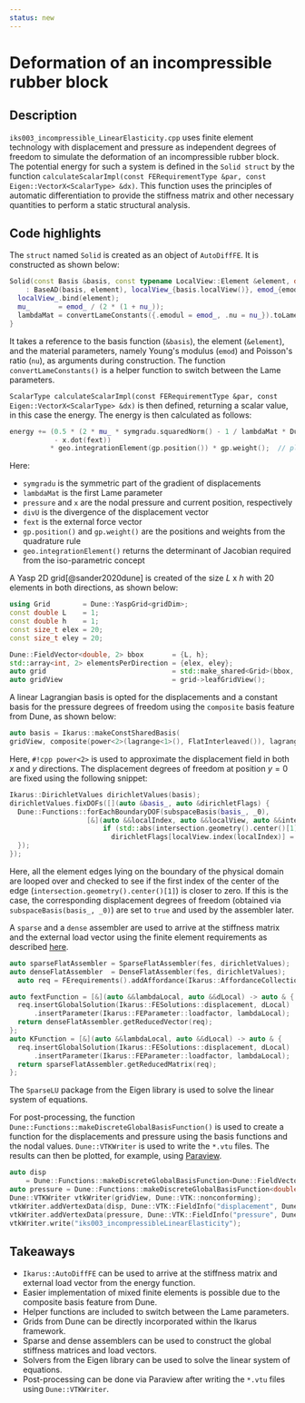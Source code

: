```yaml
---
status: new
---
```

<!--
SPDX-FileCopyrightText: 2022 The Ikarus Developers mueller@ibb.uni-stuttgart.de
SPDX-License-Identifier: CC-BY-SA-4.0
-->

# Deformation of an incompressible rubber block

## Description

`iks003_incompressible_LinearElasticity.cpp` uses finite element technology with displacement and pressure as
independent degrees of freedom to simulate the deformation of an incompressible rubber block. The potential energy 
for such a system is defined in the `Solid struct` by the function
`calculateScalarImpl(const FERequirementType &par, const Eigen::VectorX<ScalarType> &dx)`. 
This function uses the principles of automatic differentiation to provide the stiffness matrix and
other necessary quantities to perform a static structural analysis.

## Code highlights

The `struct` named `Solid` is created as an object of `AutoDiffFE`. It is constructed as shown below:
```cpp
Solid(const Basis &basis, const typename LocalView::Element &element, double emod, double nu)
    : BaseAD(basis, element), localView_{basis.localView()}, emod_{emod}, nu_{nu} {
  localView_.bind(element);
  mu_       = emod_ / (2 * (1 + nu_));
  lambdaMat = convertLameConstants({.emodul = emod_, .nu = nu_}).toLamesFirstParameter();
}
```
It takes a reference to the basis function (`&basis`), the element (`&element`), and the material parameters, namely Young's modulus 
(`emod`) and Poisson's ratio (`nu`), as arguments during construction. The function `convertLameConstants()` is a helper function
to switch between the Lame parameters.

`ScalarType calculateScalarImpl(const FERequirementType &par, const Eigen::VectorX<ScalarType> &dx)` is 
then defined, returning a scalar value, in this case the energy.
The energy is then calculated as follows:
```cpp
energy += (0.5 * (2 * mu_ * symgradu.squaredNorm() - 1 / lambdaMat * Dune::power(pressure, 2)) + pressure * divU
           - x.dot(fext))
          * geo.integrationElement(gp.position()) * gp.weight();  // plane strain for 2D
```
Here: 

- `symgradu` is the symmetric part of the gradient of displacements 
- `lambdaMat` is the first Lame parameter
- `pressure` and `x` are the nodal pressure and current position, respectively
- `divU` is the divergence of the displacement vector
- `fext` is the external force vector
- `gp.position()` and `gp.weight()` are the positions and weights from the quadrature rule
- `geo.integrationElement()` returns the determinant of Jacobian required from the iso-parametric concept

A Yasp 2D grid[@sander2020dune] is created of the size $L$ x $h$ with 20 elements in both directions, as shown below: 
```cpp
using Grid        = Dune::YaspGrid<gridDim>;
const double L    = 1;
const double h    = 1;
const size_t elex = 20;
const size_t eley = 20;

Dune::FieldVector<double, 2> bbox       = {L, h};
std::array<int, 2> elementsPerDirection = {elex, eley};
auto grid                               = std::make_shared<Grid>(bbox, elementsPerDirection);
auto gridView                           = grid->leafGridView();
```
A linear Lagrangian basis is opted for the displacements and a constant basis for the pressure degrees of freedom using the
`composite` basis feature from Dune, as shown below:
```cpp
auto basis = Ikarus::makeConstSharedBasis(
gridView, composite(power<2>(lagrange<1>(), FlatInterleaved()), lagrange<0>(), FlatLexicographic()));
```
Here, `#!cpp power<2>` is used to approximate the displacement field in both $x$ and $y$ directions. 
The displacement degrees of freedom at position $y=0$ are fixed using the following snippet:
```cpp
Ikarus::DirichletValues dirichletValues(basis);
dirichletValues.fixDOFs([](auto &basis_, auto &dirichletFlags) {
  Dune::Functions::forEachBoundaryDOF(subspaceBasis(basis_, _0),
                   [&](auto &&localIndex, auto &&localView, auto &&intersection) {
                       if (std::abs(intersection.geometry().center()[1]) < 1e-8)
                         dirichletFlags[localView.index(localIndex)] = true;
  });
}); 
```
Here, all the element edges lying on the boundary of the physical domain are looped over and checked to see if the first index 
of the center of the edge (`intersection.geometry().center()[1]`) is closer to zero. If this is the case, the corresponding displacement 
degrees of freedom (obtained via `subspaceBasis(basis_, _0)`) are set to `true` and used by the assembler later.

A `sparse` and a `dense` assembler are used to arrive at the stiffness matrix and the external load vector using the 
finite element requirements as described [here](../01_framework/feRequirements.md#fe-requirements).  
```cpp
auto sparseFlatAssembler = SparseFlatAssembler(fes, dirichletValues);
auto denseFlatAssembler  = DenseFlatAssembler(fes, dirichletValues);
  auto req = FErequirements().addAffordance(Ikarus::AffordanceCollections::elastoStatics);

auto fextFunction = [&](auto &&lambdaLocal, auto &&dLocal) -> auto & {
  req.insertGlobalSolution(Ikarus::FESolutions::displacement, dLocal)
      .insertParameter(Ikarus::FEParameter::loadfactor, lambdaLocal);
  return denseFlatAssembler.getReducedVector(req);
};
auto KFunction = [&](auto &&lambdaLocal, auto &&dLocal) -> auto & {
  req.insertGlobalSolution(Ikarus::FESolutions::displacement, dLocal)
      .insertParameter(Ikarus::FEParameter::loadfactor, lambdaLocal);
  return sparseFlatAssembler.getReducedMatrix(req);
};
```
The `SparseLU` package from the Eigen library is used to solve the linear system of equations. 

For post-processing, the function `Dune::Functions::makeDiscreteGlobalBasisFunction()` is used to create a function for 
the displacements and pressure using the basis functions and the nodal values. `Dune::VTKWriter` is used to write 
the `*.vtu` files. The results can then be plotted, for example, using [Paraview](https://www.paraview.org/).
```cpp
auto disp
    = Dune::Functions::makeDiscreteGlobalBasisFunction<Dune::FieldVector<double, 2>>(subspaceBasis(*basis, _0), d);
auto pressure = Dune::Functions::makeDiscreteGlobalBasisFunction<double>(subspaceBasis(*basis, _1), d);
Dune::VTKWriter vtkWriter(gridView, Dune::VTK::nonconforming);
vtkWriter.addVertexData(disp, Dune::VTK::FieldInfo("displacement", Dune::VTK::FieldInfo::Type::vector, 2));
vtkWriter.addVertexData(pressure, Dune::VTK::FieldInfo("pressure", Dune::VTK::FieldInfo::Type::scalar, 1));
vtkWriter.write("iks003_incompressibleLinearElasticity");
```

## Takeaways

- `Ikarus::AutoDiffFE` can be used to arrive at the stiffness matrix and external load vector from the energy function.
- Easier implementation of mixed finite elements is possible due to the composite basis feature from Dune.
- Helper functions are included to switch between the Lame parameters.
- Grids from Dune can be directly incorporated within the Ikarus framework.
- Sparse and dense assemblers can be used to construct the global stiffness matrices and load vectors.
- Solvers from the Eigen library can be used to solve the linear system of equations.
- Post-processing can be done via Paraview after writing the `*.vtu` files using `Dune::VTKWriter`.
